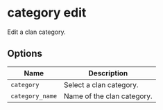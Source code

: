 # category edit

Edit a clan category.

## Options

| Name            | Description                |
| --------------- | -------------------------- |
| `category`      | Select a clan category.    |
| `category_name` | Name of the clan category. |
